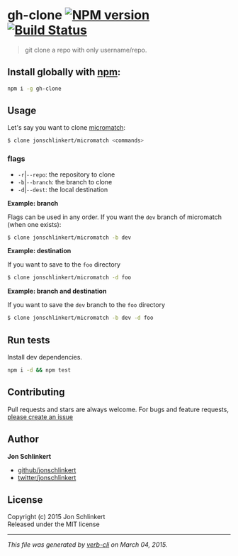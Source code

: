 # gh-clone [![NPM version](https://badge.fury.io/js/gh-clone.svg)](http://badge.fury.io/js/gh-clone)  [![Build Status](https://travis-ci.org/jonschlinkert/gh-clone.svg)](https://travis-ci.org/jonschlinkert/gh-clone) 

> git clone a repo with only username/repo.

## Install globally with [npm](npmjs.org):

```bash
npm i -g gh-clone
```

## Usage

Let's say you want to clone [micromatch](https://github.com/jonschlinkert/micromatch):

```bash
$ clone jonschlinkert/micromatch <commands>
```

### flags

* `-r`|`--repo`: the repository to clone
* `-b`|`--branch`: the branch to clone
* `-d`|`--dest`: the local destination

**Example: branch**

Flags can be used in any order. If you want the `dev` branch of micromatch (when one exists):

```bash
$ clone jonschlinkert/micromatch -b dev
```

**Example: destination**

If you want to save to the `foo` directory

```bash
$ clone jonschlinkert/micromatch -d foo
```

**Example: branch and destination**

If you want to save the `dev` branch to the `foo` directory

```bash
$ clone jonschlinkert/micromatch -b dev -d foo
```

## Run tests
Install dev dependencies.

```bash
npm i -d && npm test
```


## Contributing
Pull requests and stars are always welcome. For bugs and feature requests, [please create an issue](https://github.com/jonschlinkert/gh-clone/issues)


## Author

**Jon Schlinkert**
 
+ [github/jonschlinkert](https://github.com/jonschlinkert)
+ [twitter/jonschlinkert](http://twitter.com/jonschlinkert) 

## License
Copyright (c) 2015 Jon Schlinkert  
Released under the MIT license

***

_This file was generated by [verb-cli](https://github.com/assemble/verb-cli) on March 04, 2015._
